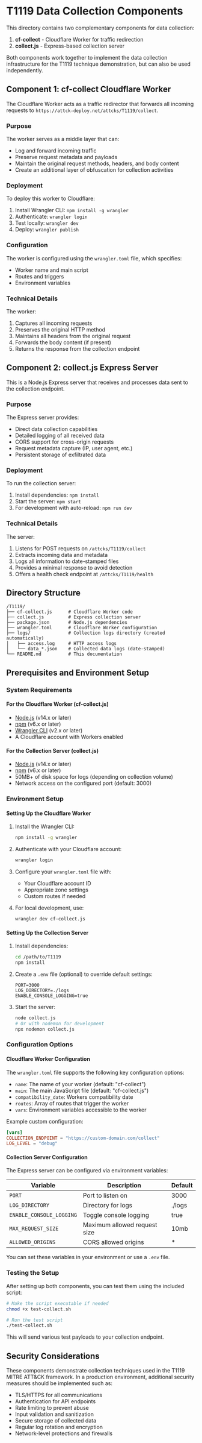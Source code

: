 # T1119 Data Collection Components

This directory contains two complementary components for data collection:

1. **cf-collect** - Cloudflare Worker for traffic redirection
2. **collect.js** - Express-based collection server

Both components work together to implement the data collection infrastructure for the T1119 technique demonstration, but can also be used independently.

## Component 1: cf-collect Cloudflare Worker

The Cloudflare Worker acts as a traffic redirector that forwards all incoming requests to `https://attck-deploy.net/attcks/T1119/collect`.

### Purpose

The worker serves as a middle layer that can:
- Log and forward incoming traffic
- Preserve request metadata and payloads
- Maintain the original request methods, headers, and body content
- Create an additional layer of obfuscation for collection activities

### Deployment

To deploy this worker to Cloudflare:

1. Install Wrangler CLI: `npm install -g wrangler`
2. Authenticate: `wrangler login`
3. Test locally: `wrangler dev`
4. Deploy: `wrangler publish`

### Configuration

The worker is configured using the `wrangler.toml` file, which specifies:
- Worker name and main script
- Routes and triggers
- Environment variables

### Technical Details

The worker:
1. Captures all incoming requests
2. Preserves the original HTTP method
3. Maintains all headers from the original request 
4. Forwards the body content (if present)
5. Returns the response from the collection endpoint

## Component 2: collect.js Express Server

This is a Node.js Express server that receives and processes data sent to the collection endpoint.

### Purpose

The Express server provides:
- Direct data collection capabilities
- Detailed logging of all received data
- CORS support for cross-origin requests
- Request metadata capture (IP, user agent, etc.)
- Persistent storage of exfiltrated data

### Deployment

To run the collection server:

1. Install dependencies: `npm install`
2. Start the server: `npm start`
3. For development with auto-reload: `npm run dev`

### Technical Details

The server:
1. Listens for POST requests on `/attcks/T1119/collect`
2. Extracts incoming data and metadata
3. Logs all information to date-stamped files
4. Provides a minimal response to avoid detection
5. Offers a health check endpoint at `/attcks/T1119/health`

## Directory Structure

```
/T1119/
├── cf-collect.js      # Cloudflare Worker code
├── collect.js         # Express collection server
├── package.json       # Node.js dependencies
├── wrangler.toml      # Cloudflare Worker configuration
├── logs/              # Collection logs directory (created automatically)
│   ├── access.log     # HTTP access logs
│   └── data_*.json    # Collected data logs (date-stamped)
└── README.md          # This documentation
```

## Prerequisites and Environment Setup

### System Requirements

#### For the Cloudflare Worker (cf-collect.js)
- [Node.js](https://nodejs.org/) (v14.x or later)
- [npm](https://www.npmjs.com/) (v6.x or later)
- [Wrangler CLI](https://developers.cloudflare.com/workers/wrangler/install-and-update/) (v2.x or later)
- A Cloudflare account with Workers enabled

#### For the Collection Server (collect.js)
- [Node.js](https://nodejs.org/) (v14.x or later)
- [npm](https://www.npmjs.com/) (v6.x or later)
- 50MB+ of disk space for logs (depending on collection volume)
- Network access on the configured port (default: 3000)

### Environment Setup

#### Setting Up the Cloudflare Worker

1. Install the Wrangler CLI:
   ```bash
   npm install -g wrangler
   ```

2. Authenticate with your Cloudflare account:
   ```bash
   wrangler login
   ```

3. Configure your `wrangler.toml` file with:
   - Your Cloudflare account ID
   - Appropriate zone settings
   - Custom routes if needed

4. For local development, use:
   ```bash
   wrangler dev cf-collect.js
   ```

#### Setting Up the Collection Server

1. Install dependencies:
   ```bash
   cd /path/to/T1119
   npm install
   ```

2. Create a `.env` file (optional) to override default settings:
   ```
   PORT=3000
   LOG_DIRECTORY=./logs
   ENABLE_CONSOLE_LOGGING=true
   ```

3. Start the server:
   ```bash
   node collect.js
   # Or with nodemon for development
   npx nodemon collect.js
   ```

### Configuration Options

#### Cloudflare Worker Configuration

The `wrangler.toml` file supports the following key configuration options:

- `name`: The name of your worker (default: "cf-collect")
- `main`: The main JavaScript file (default: "cf-collect.js")
- `compatibility_date`: Workers compatibility date
- `routes`: Array of routes that trigger the worker
- `vars`: Environment variables accessible to the worker

Example custom configuration:
```toml
[vars]
COLLECTION_ENDPOINT = "https://custom-domain.com/collect"
LOG_LEVEL = "debug"
```

#### Collection Server Configuration

The Express server can be configured via environment variables:

| Variable | Description | Default |
|----------|-------------|---------|
| `PORT` | Port to listen on | 3000 |
| `LOG_DIRECTORY` | Directory for logs | ./logs |
| `ENABLE_CONSOLE_LOGGING` | Toggle console logging | true |
| `MAX_REQUEST_SIZE` | Maximum allowed request size | 10mb |
| `ALLOWED_ORIGINS` | CORS allowed origins | * |

You can set these variables in your environment or use a `.env` file.

### Testing the Setup

After setting up both components, you can test them using the included script:

```bash
# Make the script executable if needed
chmod +x test-collect.sh

# Run the test script
./test-collect.sh
```

This will send various test payloads to your collection endpoint.

## Security Considerations

These components demonstrate collection techniques used in the T1119 MITRE ATT&CK framework. In a production environment, additional security measures should be implemented such as:

- TLS/HTTPS for all communications
- Authentication for API endpoints
- Rate limiting to prevent abuse
- Input validation and sanitization
- Secure storage of collected data
- Regular log rotation and encryption
- Network-level protections and firewalls
